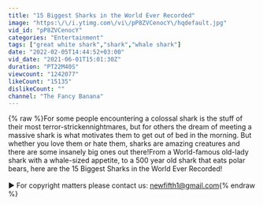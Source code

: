 ```yaml
---
title: "15 Biggest Sharks in the World Ever Recorded"
image: "https:\/\/i.ytimg.com\/vi\/pP8ZVCenocY\/hqdefault.jpg"
vid_id: "pP8ZVCenocY"
categories: "Entertainment"
tags: ["great white shark","shark","whale shark"]
date: "2022-02-05T14:44:52+03:00"
vid_date: "2021-06-01T15:01:30Z"
duration: "PT22M40S"
viewcount: "1242077"
likeCount: "15135"
dislikeCount: ""
channel: "The Fancy Banana"
---
```

{% raw %}For some people encountering a colossal shark is the stuff of their most terror-strickennightmares, but for others the dream of meeting a massive shark is what motivates them to get out of bed in the morning.  But whether you love them or hate them, sharks are amazing creatures and there are some insanely big ones out there!From a World-famous old-lady shark with a whale-sized appetite, to a 500 year old shark that eats polar bears, here are the 15 Biggest Sharks in the World Ever Recorded!<br /><br />► For copyright matters please contact us: newfifth1@gmail.com{% endraw %}
